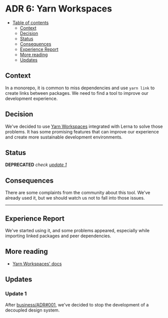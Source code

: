 # ADR 6: Yarn Workspaces

* [Table of contents](#)
  * [Context](#context)
  * [Decision](#decision)
  * [Status](#status)
  * [Consequences](#consequences)
  * [Experience Report](#experience-report)
  * [More reading](#more-reading)
  * [Updates](#updates)

## Context

In a monorepo, it is common to miss dependencies and use `yarn link` to create links between packages. We need to find a tool to improve our development experience.

## Decision

We've decided to use [Yarn Workspaces](https://classic.yarnpkg.com/en/docs/workspaces/) integrated with Lerna to solve those problems. It has some promising features that can improve our experience and create more sustainable development environments.

## Status

**DEPRECATED** _check [update 1](#update-1)_

## Consequences

There are some complaints from the community about this tool. We've already used it, but we should watch us not to fall into those issues.

---

## Experience Report

We've started using it, and some problems appeared, especially while importing linked packages and peer dependencies.

## More reading

* [Yarn Workspaces' docs](https://classic.yarnpkg.com/en/docs/workspaces/)

## Updates

### Update 1

After [business/ADR#001](https://github.com/budproj/architecture-decision-log/blob/main/records/business/001-reducing-initial-technical-complexity.md), we've decided to stop the development of a decoupled design system.
